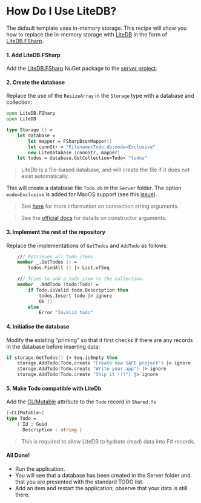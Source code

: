 # How Do I Use LiteDB?
The default template uses in-memory storage. This recipe will show you how to replace the in-memory storage with [LiteDB](https://github.com/mbdavid/LiteDB) in the form of [LiteDB.FSharp](https://github.com/Zaid-Ajaj/LiteDB.FSharp).

#### 1. Add LiteDB.FSharp
Add the [LiteDB.FSharp](https://www.nuget.org/packages/LiteDB.FSharp/) NuGet package to the [server project](./../package-management/add-nuget-package-to-server.md).

#### 2. Create the database
Replace the use of the `ResizeArray` in the `Storage` type with a database and collection:

```fsharp
open LiteDB.FSharp
open LiteDB

type Storage () =
    let database =
        let mapper = FSharpBsonMapper()
        let connStr = "Filename=Todo.db;mode=Exclusive"
        new LiteDatabase (connStr, mapper)
    let todos = database.GetCollection<Todo> "todos"
```

> LiteDb is a file-based database, and will create the file if it does not exist automatically.

This will create a database file `Todo.db` in the `Server` folder. The option `mode=Exclusive` is added for MacOS support (see this [issue](https://github.com/mbdavid/LiteDB/issues/787)).

> See [here](https://www.litedb.org/docs/connection-string/) for more information on connection string arguments.

> See the [official docs](https://www.litedb.org/docs) for details on constructor arguments.

#### 3. Implement the rest of the repository
Replace the implementations of `GetTodos` and `AddTodo` as follows:

```fsharp
    /// Retrieves all todo items.
    member _.GetTodos () =
        todos.FindAll () |> List.ofSeq

    /// Tries to add a todo item to the collection.
    member _.AddTodo (todo:Todo) =
        if Todo.isValid todo.Description then
            todos.Insert todo |> ignore
            Ok ()
        else
            Error "Invalid todo"
```

#### 4. Initialise the database
Modify the existing "priming" so that it first checks if there are any records in the database before inserting data:

```fsharp
if storage.GetTodos() |> Seq.isEmpty then
    storage.AddTodo(Todo.create "Create new SAFE project") |> ignore
    storage.AddTodo(Todo.create "Write your app") |> ignore
    storage.AddTodo(Todo.create "Ship it !!!") |> ignore
```

#### 5. Make Todo compatible with LiteDb
Add the [CLIMutable](https://github.com/MicrosoftDocs/visualfsharpdocs/blob/master/docs/conceptual/core.climutableattribute-class-%5Bfsharp%5D.md) attribute to the `Todo` record in `Shared.fs`

```fsharp
[<CLIMutable>]
type Todo =
    { Id : Guid
      Description : string }
```

> This is required to allow LiteDB to hydrate (read) data into F# records.

#### All Done!
* Run the application.
* You will see that a database has been created in the Server folder and that you are presented with the standard TODO list.
* Add an item and restart the application; observe that your data is still there.
